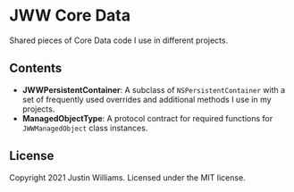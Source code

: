 # JWW Core Data

Shared pieces of Core Data code I use in different projects.

## Contents

* **JWWPersistentContainer**: A subclass of `NSPersistentContainer` with a set of frequently used overrides and additional methods I use in my projects.
* **ManagedObjectType**:  A protocol contract for required functions for  `JWWManagedObject` class instances.

## License

Copyright 2021 Justin Williams. Licensed under the MIT license.
